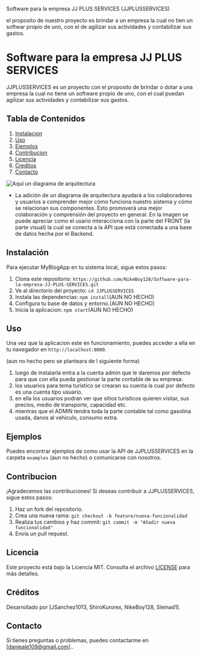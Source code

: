 Software para la empresa JJ PLUS SERVICES  (JJPLUSSERVICES)

el proposito de nuestro proyecto es brindar a un empresa la cual no tien un softwar propio de uno, con el de agilizar sus actividades y contabilizar sus gastos.

# Software para la empresa JJ PLUS SERVICES

JJPLUSSERVICES es un proyecto con el proposito de brindar o dotar a una empresa la cual no tiene un software propio de uno, con el cual puedan agilizar sus actividades y contabilizar sus gastos.

## Tabla de Contenidos
1. [Instalacion](#instalacion)
2. [Uso](#uso)
3. [Ejemplos](#ejemplos)
4. [Contribucion](#contribucion)
5. [Licencia](#licencia)
6. [Creditos](#creditos)
7. [Contacto](#contacto)

![Aquí un diagrama de arquitectura](https://i.ibb.co/VMmLKJP/Captura-de-pantalla-2023-10-07-081956.png)

- La adición de un diagrama de arquitectura ayudará a los colaboradores y usuarios a comprender mejor cómo funciona nuestro sistema y cómo se relacionan sus componentes. Esto promoverá una mejor colaboración y comprensión del proyecto en general. En la imagen se puede apreciar como el usario interacciona con la parte del FRONT (la parte visual) la cual se conecta a la API que está conectada a una base de datos hecha por el Backend.

## Instalación

Para ejecutar MyBlogApp en tu sistema local, sigue estos pasos:

1. Clona este repositorio: `https://github.com/NikeBoy128/Software-para-la-empresa-JJ-PLUS-SERVICES.git`
2. Ve al directorio del proyecto: `cd JJPLUSSERVICES`
3. Instala las dependencias: `npm install`(AUN NO HECHO)
4. Configura tu base de datos y entorno.(AUN NO HECHO)
5. Inicia la aplicacion: `npm start`(AUN NO HECHO)

## Uso

Una vez que la aplicacion este en funcionamiento, puedes acceder a ella en tu navegador en `http://localhost:8000`.

(aun no hecho pero se planteara de l siguiente forma)
1. luego de instalarla entra a la cuenta admin que le daremos por defecto para que con ella pueda gestionar la parte contable de su empresa.
2. los usuarios para tema turistico se crearan su cuenta la cual por defecto es una cuenta tipo usuario.
3. en ella los usuarios podran ver que sitios turisticos quieren visitar, sus precios, medio de transporte, capacidad etc.
4. mientras que el ADMIN tendra toda la parte contable tal como gasolina usada, danos al vehiculo, consumo extra.

## Ejemplos

Puedes encontrar ejemplos de como usar la API de JJPLUSSERVICES en la carpeta `examples` (aun no hecho) o comunicarse con nosotros.

## Contribucion

¡Agradecemos las contribuciones! Si deseas contribuir a JJPLUSSERVICES, sigue estos pasos:

1. Haz un fork del repositorio.
2. Crea una nueva rama: `git checkout -b feature/nueva-funcionalidad`
3. Realiza tus cambios y haz commit: `git commit -m "Añadir nueva funcionalidad"`
4. Envía un pull request.

## Licencia

Este proyecto está bajo la Licencia MIT. Consulta el archivo [LICENSE](LICENSE) para más detalles.

## Créditos

Desarrollado por [JSanchez1013, ShiroKurorex, NikeBoy128, Sleinad1].

## Contacto

Si tienes preguntas o problemas, puedes contactarme en [danieale109@gmail.com]..